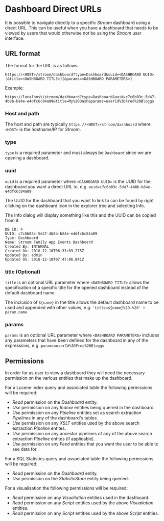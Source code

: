 # Dashboard Direct URLs

It is possible to navigate directly to a specific _Stroom_ dashboard using a direct URL.
This can be useful when you have a dashboard that needs to be viewed by users that would otherwise not be using the _Stroom_ user interface.

## URL format

The format for the URL is as follows:

`https://<HOST>/stroom/dashboard?type=Dashboard&uuid=<DASHBOARD UUID>[&title=<DASHBOARD TITLE>][&params=<DASHBOARD PARAMETERS>]`

Example:

`https://localhost/stroom/dashboard?type=Dashboard&uuid=c7c6b03c-5d47-4b8b-b84e-e4dfc6c84a09&title=My%20Dash&params=userId%3DFred%20Bloggs`

### Host and path
The host and path are typically `https://<HOST>/stroom/dashboard` where `<HOST>` is the hostname/IP for _Stroom_.

### type
`type` is a required parameter and must always be `Dashboard` since we are opening a dashboard.

### uuid
`uuid` is a required parameter where `<DASHBOARD UUID>` is the UUID for the dashboard you want a direct URL to, e.g. `uuid=c7c6b03c-5d47-4b8b-b84e-e4dfc6c84a09`

The UUID for the dashboard that you want to link to can be found by right clicking on the dashboard icon in the explorer tree and selecting Info.

The Info dialog will display something like this and the UUID can be copied from it:

```
DB ID: 4
UUID: c7c6b03c-5d47-4b8b-b84e-e4dfc6c84a09
Type: Dashboard
Name: Stroom Family App Events Dashboard
Created By: INTERNAL
Created On: 2018-12-10T06:33:03.275Z
Updated By: admin
Updated On: 2018-12-10T07:47:06.841Z
```

### title (Optional)
`title` is an optional URL parameter where `<DASHBOARD TITLE>` allows the specification of a specific title for the opened dashboard instead of the default dashboard name.

The inclusion of `${name}` in the title allows the default dashboard name to be used and appended with other values, e.g. `'title=${name}%20-%20' + param.name`

### params
`params` is an optional URL parameter where `<DASHBOARD PARAMETERS>` includes any parameters that have been defined for the dashboard in any of the expressions, e.g. `params=userId%3DFred%20Bloggs`

## Permissions

In order for as user to view a dashboard they will need the necessary permission on the various entities that make up the dashboard.

For a Lucene index query and associated table the following permissions will be required:

* _Read_ permission on the _Dashboard_ entity.
* _Use_ permission on any _Indexe_ entities being queried in the dashboard.
* _Use_ permission on any _Pipeline_ entities set as search extraction _Pipelines_ in any of the dashboard's tables.
* _Use_ permission on any _XSLT_ entities used by the above search extraction _Pipeline_ entites.
* _Use_ permission on any ancestor pipelines of any of the above search extraction _Pipeline_ entites (if applicable).
* _Use_ permission on any _Feed_ entities that you want the user to be able to see data for.

For a SQL Statistics query and associated table the following permissions will be required:

* _Read_ permission on the _Dashboard_ entity.
* _Use_ permission on the _StatisticStore_ entity being queried.

For a visualisation the following permissions will be required:

* _Read_ permission on any _Visualiation_ entities used in the dashboard.
* _Read_ permission on any _Script_ entities used by the above _Visualiation_ entities.
* _Read_ permission on any _Script_ entities used by the above _Script_ entities.
